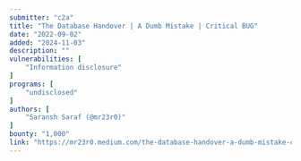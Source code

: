 ```yaml
---
submitter: "c2a"
title: "The Database Handover | A Dumb Mistake | Critical BUG"
date: "2022-09-02"
added: "2024-11-03"
description: ""
vulnerabilities: [
    "Information disclosure"
]
programs: [
    "undisclosed"
]
authors: [
    "Saransh Saraf (@mr23r0)"
]
bounty: "1,000"
link: "https://mr23r0.medium.com/the-database-handover-a-dumb-mistake-critical-bug-f73c99e72e40"
---
```




